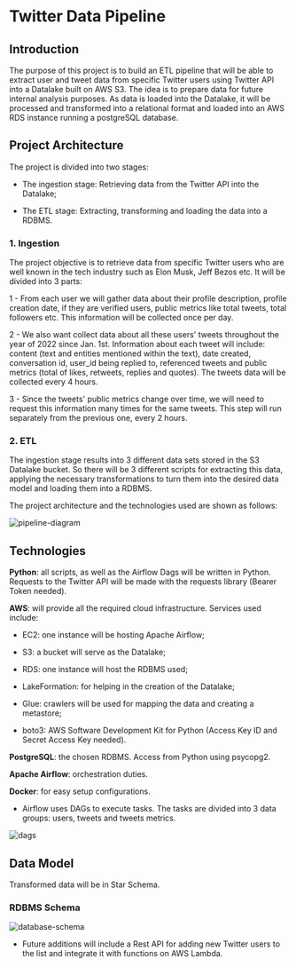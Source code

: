 # Twitter Data Pipeline

## Introduction

The purpose of this project is to build an ETL pipeline that will be able to extract user and tweet data from specific Twitter users using Twitter API into a Datalake built on AWS S3.
The idea is to prepare data for future internal analysis purposes.
As data is loaded into the Datalake, it will be processed and transformed into a relational format and loaded into an AWS RDS instance running a postgreSQL database.

## Project Architecture

The project is divided into two stages: 

- The ingestion stage: Retrieving data from the Twitter API into the Datalake; 

- The ETL stage: Extracting, transforming and loading the data into a RDBMS.

### 1. Ingestion

The project objective is to retrieve data from specific Twitter users who are well known in the tech industry such as Elon Musk, Jeff Bezos etc.
It will be divided into 3 parts:

1 - From each user we will gather data about their profile description, profile creation date, if they are verified users, public metrics like total tweets, total followers etc.
This information will be collected once per day.

2 - We also want collect data about all these users' tweets throughout the year of 2022 since Jan. 1st. Information about each tweet will include: content (text and entities mentioned within the text), date created, conversation id, user_id being replied to, referenced tweets and public metrics (total of likes, retweets, replies and quotes).
The tweets data will be collected every 4 hours.

3 - Since the tweets' public metrics change over time, we will need to request this information many times for the same tweets. This step will run separately from the previous one, every 2 hours.

### 2. ETL

The ingestion stage results into 3 different data sets stored in the S3 Datalake bucket.
So there will be 3 different scripts for extracting this data, applying the necessary transformations to turn them into the desired data model and loading them into a RDBMS.

The project architecture and the technologies used are shown as follows:

![pipeline-diagram](https://user-images.githubusercontent.com/68711010/170612734-0a8c4fae-99d5-447f-8392-0d9770d097e9.png)


## Technologies

**Python**: all scripts, as well as the Airflow Dags will be written in Python. Requests to the Twitter API will be made with the requests library (Bearer Token needed).

**AWS**: will provide all the required cloud infrastructure. Services used include:

- EC2: one instance will be hosting Apache Airflow;

-	S3: a bucket will serve as the Datalake;

-	RDS: one instance will host the RDBMS used;

-	LakeFormation: for helping in the creation of the Datalake;

-	Glue: crawlers will be used for mapping the data and creating a metastore;

-	boto3: AWS Software Development Kit for Python (Access Key ID and Secret Access Key needed).

**PostgreSQL**: the chosen RDBMS. Access from Python using psycopg2.

**Apache Airflow**: orchestration duties.

**Docker**: for easy setup configurations.

- Airflow uses DAGs to execute tasks. The tasks are divided into 3 data groups: users, tweets and tweets metrics.

![dags](https://user-images.githubusercontent.com/68711010/163054608-c4892c31-351c-49cd-b7d4-638fce19008e.png)

## Data Model

Transformed data will be in Star Schema.

### RDBMS Schema

![database-schema](https://user-images.githubusercontent.com/68711010/162328942-d5031a9a-5b83-4864-80c7-d3453e1e6c95.png)

- Future additions will include a Rest API for adding new Twitter users to the list and integrate it with functions on AWS Lambda.
